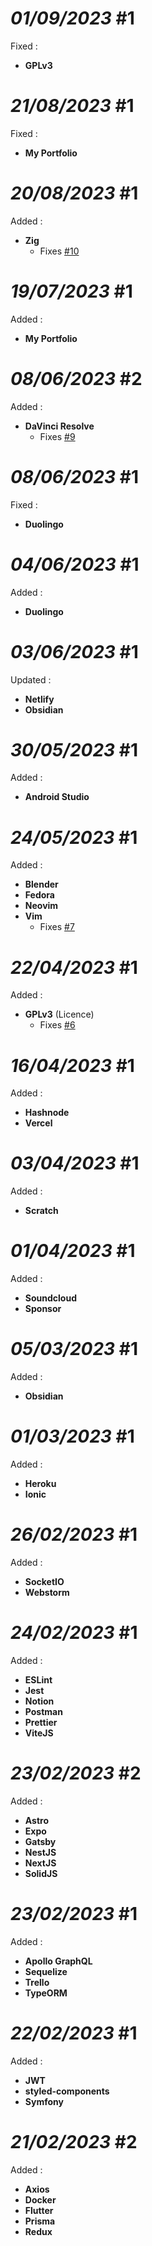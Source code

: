 # *01/09/2023* #1

Fixed :
- **GPLv3**

# *21/08/2023* #1

Fixed :
- **My Portfolio**

# *20/08/2023* #1

Added :
- **Zig**
  - Fixes [#10](https://github.com/ziadOUA/m3-Markdown-Badges/issues/10)

# *19/07/2023* #1

Added :
- **My Portfolio**

# *08/06/2023* #2

Added :
- **DaVinci Resolve**
  - Fixes [#9](https://github.com/ziadOUA/m3-Markdown-Badges/issues/9)

# *08/06/2023* #1

Fixed :
- **Duolingo**

# *04/06/2023* #1

Added :
- **Duolingo**

# *03/06/2023* #1

Updated :
- **Netlify**
- **Obsidian**

# *30/05/2023* #1

Added :
- **Android Studio**

# *24/05/2023* #1

Added :
- **Blender**
- **Fedora**
- **Neovim**
- **Vim**
  - Fixes [#7](https://github.com/ziadOUA/m3-Markdown-Badges/issues/7)

# *22/04/2023* #1

Added :
- **GPLv3** (Licence)
  - Fixes [#6](https://github.com/ziadOUA/m3-Markdown-Badges/issues/6)

# *16/04/2023* #1

Added :
- **Hashnode**
- **Vercel**

# *03/04/2023* #1

Added :
- **Scratch**

# *01/04/2023* #1

Added :
- **Soundcloud**
- **Sponsor**

# *05/03/2023* #1

Added :
- **Obsidian**

# *01/03/2023* #1

Added :
- **Heroku**
- **Ionic**

# *26/02/2023* #1

Added :
- **SocketIO**
- **Webstorm**

# *24/02/2023* #1

Added :
- **ESLint**
- **Jest**
- **Notion**
- **Postman**
- **Prettier**
- **ViteJS**

# *23/02/2023* #2

Added :
- **Astro**
- **Expo**
- **Gatsby**
- **NestJS**
- **NextJS**
- **SolidJS**

# *23/02/2023* #1

Added :
- **Apollo GraphQL**
- **Sequelize**
- **Trello**
- **TypeORM**

# *22/02/2023* #1

Added :
- **JWT**
- **styled-components**
- **Symfony**

# *21/02/2023* #2

Added :
- **Axios**
- **Docker**
- **Flutter**
- **Prisma**
- **Redux**